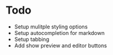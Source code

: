 # Todo
- Setup mulitple styling options
- Setup autocompletion for markdown
- Setup tabbing
- Add show preview and editor buttons